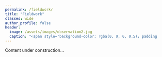 ```yaml
---
permalink: /fieldwork/
title: "Fieldwork"
classes: wide
author_profile: false
header:
  image: /assets/images/observation2.jpg
  caption: "<span style='background-color: rgba(0, 0, 0, 0.5); padding: 5px 10px; border-radius: 0px;'><span style='color: rgba(255, 255, 255, 1);'>Houbara bustard survey in Galba Gobi, Mongolia, September 2017</span></span>"
---
```


Content under construction...
